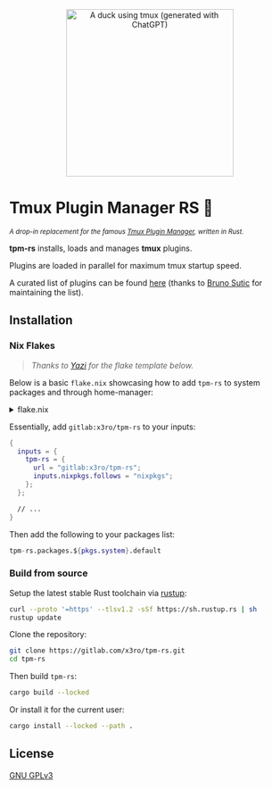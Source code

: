 <div align="center">
    <img src="https://gitlab.com/x3ro/tpm-rs/-/raw/main/duck_using_tmux_chatgpt.png"
        alt="A duck using tmux (generated with ChatGPT)" width="300">
</div>

# Tmux Plugin Manager RS :crab:

<small>*A drop-in replacement for the famous [Tmux Plugin Manager](https://github.com/tmux-plugins/tpm), written in Rust.*</small>

**tpm-rs** installs, loads and manages **tmux** plugins.

Plugins are loaded in parallel for maximum tmux startup speed.

A curated list of plugins can be found
[here](https://github.com/tmux-plugins/list) (thanks to [Bruno
Sutic](https://github.com/bruno-) for maintaining the list).

## Installation

### Nix Flakes

> *Thanks to [Yazi](https://github.com/yazi-rs/) for the flake template below.*

Below is a basic `flake.nix` showcasing how to add `tpm-rs` to system packages
and through home-manager:

<details>
  <summary>flake.nix</summary>

```nix
{
  inputs = {
    nixpkgs.url = "github:NixOS/nixpkgs/nixos-25.05";

    home-manager = {
      url = "github:nix-community/home-manager/release-25.05";
      inputs.nixpkgs.follows = "nixpkgs";
    };

    tpm-rs = {
      url = "gitlab:x3ro/tpm-rs";
      inputs.nixpkgs.follows = "nixpkgs";
    };
  };

  outputs = {
    nixpkgs,
    home-manager,
    tpm-rs,
    ...
  }: {
    # To install tpm-rs system-wide:
    nixosConfigurations = {
      "nixos" = nixpkgs.lib.nixosSystem {
        modules = [
          ({pkgs, ...}: {
            environment.systemPackages = [tpm-rs.packages.${pkgs.system}.default];
          })
        ];
      };
    };

    # To install it for a specific user using home-manager:
    homeConfigurations = {
      "alice@nixos" = home-manager.lib.homeManagerConfiguration {
        pkgs = nixpkgs.legacyPackages.x86_64-linux;
        modules = [
          ({pkgs, ...}: {
            home.packages = [tpm-rs.packages.${pkgs.system}.default];
          })
        ];
      };
    };
  };
}
```

</details>

Essentially, add `gitlab:x3ro/tpm-rs` to your inputs:

```nix
{
  inputs = {
    tpm-rs = {
      url = "gitlab:x3ro/tpm-rs";
      inputs.nixpkgs.follows = "nixpkgs";
    };
  };

  // ...
}
```

Then add the following to your packages list:

```nix
tpm-rs.packages.${pkgs.system}.default
```

### Build from source

Setup the latest stable Rust toolchain via [rustup](https://rustup.rs/):

```sh
curl --proto '=https' --tlsv1.2 -sSf https://sh.rustup.rs | sh
rustup update
```

Clone the repository:

```sh
git clone https://gitlab.com/x3ro/tpm-rs.git
cd tpm-rs
```

Then build `tpm-rs`:

```sh
cargo build --locked
```

Or install it for the current user:

```sh
cargo install --locked --path .
```

## License

[GNU GPLv3](./LICENSE)
